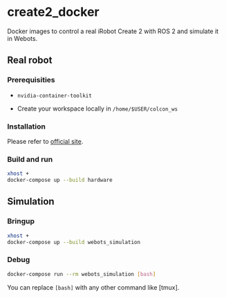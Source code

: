 # create2_docker

Docker images to control a real iRobot Create 2 with ROS 2 and simulate it in Webots.

## Real robot

### Prerequisities

- `nvidia-container-toolkit`

- Create your workspace locally in `/home/$USER/colcon_ws`

### Installation

Please refer to [official site](https://docs.docker.com/compose/install/).

### Build and run

```bash
xhost +
docker-compose up --build hardware
```

## Simulation

### Bringup

```bash
xhost +
docker-compose up --build webots_simulation
```

### Debug

```bash
docker-compose run --rm webots_simulation [bash]
```

You can replace `[bash]` with any other command like [tmux].
